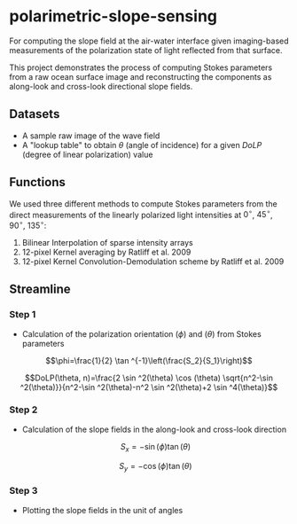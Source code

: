 # polarimetric-slope-sensing
For computing the slope field at the air-water interface given imaging-based measurements of the polarization state of light reflected from that surface.

This project demonstrates the process of computing Stokes parameters from a raw ocean surface image and reconstructing the components as along-look and cross-look directional slope fields.

## Datasets
- A sample raw image of the wave field
- A "lookup table" to obtain _θ_ (angle of incidence) for a given _DoLP_ (degree of linear polarization) value

## Functions
We used three different methods to compute Stokes parameters from the direct measurements of the linearly polarized light intensities at $0^{\circ}$, $45^{\circ}$, $90^{\circ}$, $135^{\circ}$:
1) Bilinear Interpolation of sparse intensity arrays
2) 12-pixel Kernel averaging by Ratliff et al. 2009
3) 12-pixel Kernel Convolution-Demodulation scheme by Ratliff et al. 2009

## Streamline
### Step 1
- Calculation of the polarization orientation ($\phi$) and  ($\theta$) from Stokes parameters

$$\phi=\frac{1}{2} \tan ^{-1}\left(\frac{S_2}{S_1}\right)$$

$$DoLP(\theta, n)=\frac{2 \sin ^2(\theta) \cos (\theta) \sqrt{n^2-\sin ^2(\theta)}}{n^2-\sin ^2(\theta)-n^2 \sin ^2(\theta)+2 \sin ^4(\theta)}$$


### Step 2
- Calculation of the slope fields in the along-look and cross-look direction
  
  $$S_x=-\sin (\phi) \tan (\theta)$$

  $$S_y=-\cos (\phi) \tan (\theta)$$

### Step 3
- Plotting the slope fields in the unit of angles
